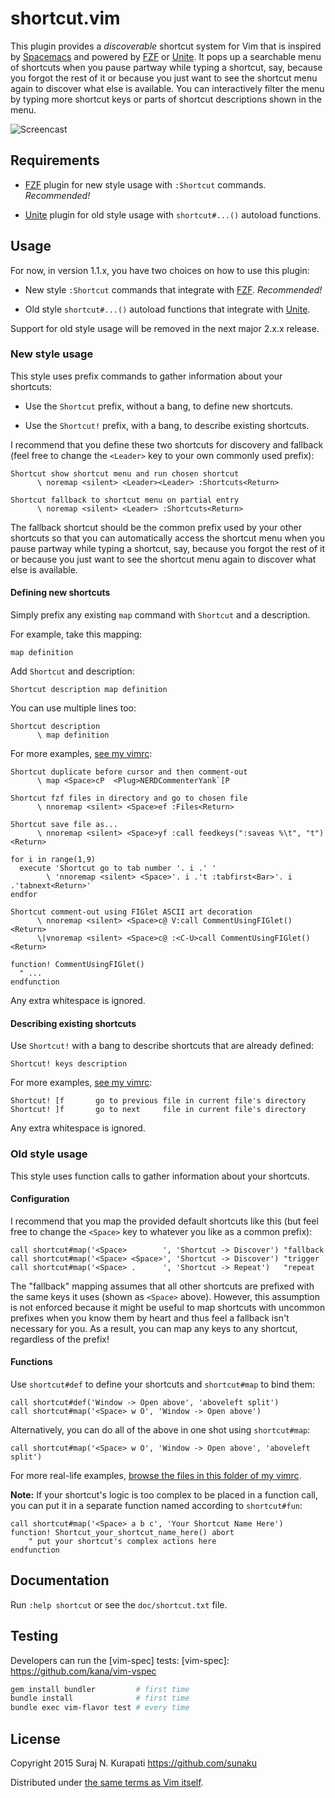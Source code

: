 # shortcut.vim

This plugin provides a _discoverable_ shortcut system for Vim that is inspired
by [Spacemacs] and powered by [FZF] or [Unite].  It pops up a searchable menu
of shortcuts when you pause partway while typing a shortcut, say, because you
forgot the rest of it or because you just want to see the shortcut menu again
to discover what else is available.  You can interactively filter the menu by
typing more shortcut keys or parts of shortcut descriptions shown in the menu.

![Screencast](https://github.com/sunaku/vim-shortcut/raw/gh-pages/README.gif)

## Requirements

* [FZF] plugin for new style usage with `:Shortcut` commands.  *Recommended!*

* [Unite] plugin for old style usage with `shortcut#...()` autoload functions.

## Usage

For now, in version 1.1.x, you have two choices on how to use this plugin:

* New style `:Shortcut` commands that integrate with [FZF].  *Recommended!*

* Old style `shortcut#...()` autoload functions that integrate with [Unite].

Support for old style usage will be removed in the next major 2.x.x release.

### New style usage

This style uses prefix commands to gather information about your shortcuts:

* Use the `Shortcut` prefix, without a bang, to define new shortcuts.

* Use the `Shortcut!` prefix, with a bang, to describe existing shortcuts.

I recommend that you define these two shortcuts for discovery and fallback
(feel free to change the `<Leader>` key to your own commonly used prefix):

```vim
Shortcut show shortcut menu and run chosen shortcut
      \ noremap <silent> <Leader><Leader> :Shortcuts<Return>

Shortcut fallback to shortcut menu on partial entry
      \ noremap <silent> <Leader> :Shortcuts<Return>
```

The fallback shortcut should be the common prefix used by your other shortcuts
so that you can automatically access the shortcut menu when you pause partway
while typing a shortcut, say, because you forgot the rest of it or because you
just want to see the shortcut menu again to discover what else is available.

#### Defining new shortcuts

Simply prefix any existing `map` command with `Shortcut` and a description.

For example, take this mapping:

```vim
map definition
```

Add `Shortcut` and description:

```vim
Shortcut description map definition
```

You can use multiple lines too:

```vim
Shortcut description
      \ map definition
```

For more examples, [see my vimrc](
https://github.com/sunaku/.vim/blob/dvorak/plugin/format.vim
):

```vim
Shortcut duplicate before cursor and then comment-out
      \ map <Space>cP  <Plug>NERDCommenterYank`[P
```

```vim
Shortcut fzf files in directory and go to chosen file
      \ nnoremap <silent> <Space>ef :Files<Return>
```

```vim
Shortcut save file as...
      \ nnoremap <silent> <Space>yf :call feedkeys(":saveas %\t", "t")<Return>
```

```vim
for i in range(1,9)
  execute 'Shortcut go to tab number '. i .' '
        \ 'nnoremap <silent> <Space>'. i .'t :tabfirst<Bar>'. i .'tabnext<Return>'
endfor
```

```vim
Shortcut comment-out using FIGlet ASCII art decoration
      \ nnoremap <silent> <Space>c@ V:call CommentUsingFIGlet()<Return>
      \|vnoremap <silent> <Space>c@ :<C-U>call CommentUsingFIGlet()<Return>

function! CommentUsingFIGlet()
  " ...
endfunction
```

Any extra whitespace is ignored.

#### Describing existing shortcuts

Use `Shortcut!` with a bang to describe shortcuts that are already defined:

```vim
Shortcut! keys description
```

For more examples, [see my vimrc](
https://github.com/sunaku/.vim/blob/dvorak/bundle/motion/unimpaired.vim
):

```vim
Shortcut! [f       go to previous file in current file's directory
Shortcut! ]f       go to next     file in current file's directory
```

Any extra whitespace is ignored.

### Old style usage

This style uses function calls to gather information about your shortcuts.

#### Configuration

I recommend that you map the provided default shortcuts like this (but feel
free to change the `<Space>` key to whatever you like as a common prefix):

```vim
call shortcut#map('<Space>        ', 'Shortcut -> Discover') "fallback
call shortcut#map('<Space> <Space>', 'Shortcut -> Discover') "trigger
call shortcut#map('<Space> .      ', 'Shortcut -> Repeat')   "repeat
```

The "fallback" mapping assumes that all other shortcuts are prefixed with the
same keys it uses (shown as `<Space>` above).  However, this assumption is not
enforced because it might be useful to map shortcuts with uncommon prefixes
when you know them by heart and thus feel a fallback isn't necessary for you.
As a result, you can map any keys to any shortcut, regardless of the prefix!

#### Functions

Use `shortcut#def` to define your shortcuts and `shortcut#map` to bind them:

```vim
call shortcut#def('Window -> Open above', 'aboveleft split')
call shortcut#map('<Space> w O', 'Window -> Open above')
```

Alternatively, you can do all of the above in one shot using `shortcut#map`:

```vim
call shortcut#map('<Space> w O', 'Window -> Open above', 'aboveleft split')
```

For more real-life examples, [browse the files in this folder of my vimrc](
https://github.com/sunaku/.vim/tree/spacey/shortcut
).

**Note:** If your shortcut's logic is too complex to be placed in a function
call, you can put it in a separate function named according to `shortcut#fun`:

```vim
call shortcut#map('<Space> a b c', 'Your Shortcut Name Here')
function! Shortcut_your_shortcut_name_here() abort
	" put your shortcut's complex actions here
endfunction
```

## Documentation

Run `:help shortcut` or see the `doc/shortcut.txt` file.

## Testing

Developers can run the [vim-spec] tests:
[vim-spec]: https://github.com/kana/vim-vspec

```sh
gem install bundler         # first time
bundle install              # first time
bundle exec vim-flavor test # every time
```

## License

Copyright 2015 Suraj N. Kurapati <https://github.com/sunaku>

Distributed under [the same terms as Vim itself][LICENSE].

[LICENSE]: http://vimdoc.sourceforge.net/htmldoc/uganda.html#license
[Spacemacs]: http://spacemacs.org
[Unite]: https://github.com/Shougo/unite.vim
[FZF]: https://github.com/junegunn/fzf.vim
